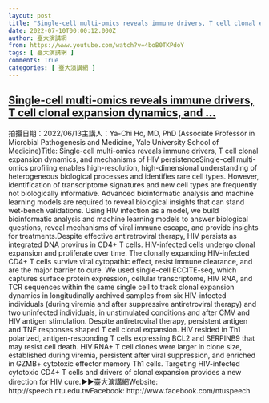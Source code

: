 ```yaml
---
layout: post
title: "Single-cell multi-omics reveals immune drivers, T cell clonal expansion dynamics, and "
date: 2022-07-10T00:00:12.000Z
author: 臺大演講網
from: https://www.youtube.com/watch?v=4boB0TKPdoY
tags: [ 臺大演講網 ]
comments: True
categories: [ 臺大演講網 ]
---
```

<!--1657411212000-->
[Single-cell multi-omics reveals immune drivers, T cell clonal expansion dynamics, and ...](https://www.youtube.com/watch?v=4boB0TKPdoY)
------

<div>
拍攝日期：2022/06/13主講人：Ya-Chi Ho, MD, PhD (Associate Professor in Microbial Pathogenesis and Medicine, Yale University School of Medicine)Title: Single-cell multi-omics reveals immune drivers, T cell clonal expansion dynamics, and mechanisms of HIV persistenceSingle-cell multi-omics profiling enables high-resolution, high-dimensional understanding of heterogeneous biological processes and identifies rare cell types. However, identification of transcriptome signatures and new cell types are frequently not biologically informative. Advanced bioinformatic analysis and machine learning models are required to reveal biological insights that can stand wet-bench validations. Using HIV infection as a model, we build bioinformatic analysis and machine learning models to answer biological questions, reveal mechanisms of viral immune escape, and provide insights for treatments.Despite effective antiretroviral therapy, HIV persists as integrated DNA provirus in CD4+ T cells. HIV-infected cells undergo clonal expansion and proliferate over time. The clonally expanding HIV-infected CD4+ T cells survive viral cytopathic effect, resist immune clearance, and are the major barrier to cure. We used single-cell ECCITE-seq, which captures surface protein expression, cellular transcriptome, HIV RNA, and TCR sequences within the same single cell to track clonal expansion dynamics in longitudinally archived samples from six HIV-infected individuals (during viremia and after suppressive antiretroviral therapy) and two uninfected individuals, in unstimulated conditions and after CMV and HIV antigen stimulation. Despite antiretroviral therapy, persistent antigen and TNF responses shaped T cell clonal expansion. HIV resided in Th1 polarized, antigen-responding T cells expressing BCL2 and SERPINB9 that may resist cell death. HIV RNA+ T cell clones were larger in clone size, established during viremia, persistent after viral suppression, and enriched in GZMB+ cytotoxic effector memory Th1 cells. Targeting HIV-infected cytotoxic CD4+ T cells and drivers of clonal expansion provides a new direction for HIV cure.►►臺大演講網Website: http://speech.ntu.edu.twFacebook: http://www.facebook.com/ntuspeech
</div>
